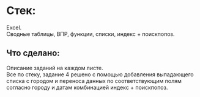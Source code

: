 # Стек:  
Excel.  
Сводные таблицы, ВПР, функции, списки, индекс + поискпопоз.

## Что сделано:  
Описание заданий на каждом листе.  
Все по стеку, задание 4 решено с помощью добавления выпадающего списка с городом и переноса данных по соответствующим полям согласно городу и датам комбинацией индекс + поискпопоз.  
